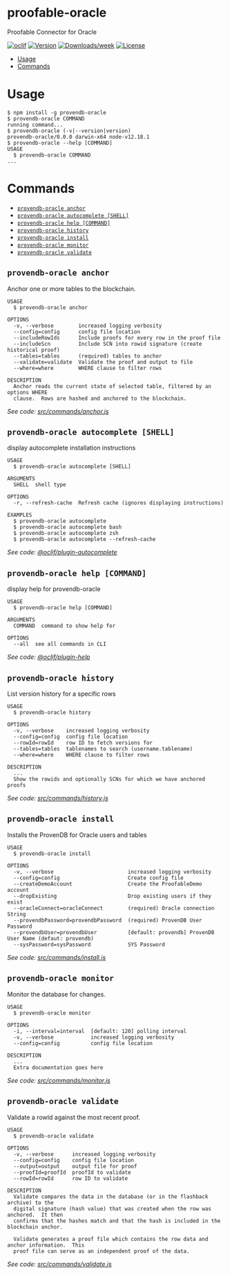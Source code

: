 proofable-oracle
================

Proofable Connector for Oracle

[![oclif](https://img.shields.io/badge/cli-oclif-brightgreen.svg)](https://oclif.io)
[![Version](https://img.shields.io/npm/v/proofable-oracle.svg)](https://npmjs.org/package/proofable-oracle)
[![Downloads/week](https://img.shields.io/npm/dw/proofable-oracle.svg)](https://npmjs.org/package/proofable-oracle)
[![License](https://img.shields.io/npm/l/proofable-oracle.svg)](https://github.com/michaeljharrison/proofable-oracle/blob/master/package.json)

<!-- toc -->
* [Usage](#usage)
* [Commands](#commands)
<!-- tocstop -->
# Usage
<!-- usage -->
```sh-session
$ npm install -g provendb-oracle
$ provendb-oracle COMMAND
running command...
$ provendb-oracle (-v|--version|version)
provendb-oracle/0.0.0 darwin-x64 node-v12.18.1
$ provendb-oracle --help [COMMAND]
USAGE
  $ provendb-oracle COMMAND
...
```
<!-- usagestop -->
# Commands
<!-- commands -->
* [`provendb-oracle anchor`](#provendb-oracle-anchor)
* [`provendb-oracle autocomplete [SHELL]`](#provendb-oracle-autocomplete-shell)
* [`provendb-oracle help [COMMAND]`](#provendb-oracle-help-command)
* [`provendb-oracle history`](#provendb-oracle-history)
* [`provendb-oracle install`](#provendb-oracle-install)
* [`provendb-oracle monitor`](#provendb-oracle-monitor)
* [`provendb-oracle validate`](#provendb-oracle-validate)

## `provendb-oracle anchor`

Anchor one or more tables to the blockchain.

```
USAGE
  $ provendb-oracle anchor

OPTIONS
  -v, --verbose        increased logging verbosity
  --config=config      config file location
  --includeRowIds      Include proofs for every row in the proof file
  --includeScn         Include SCN into rowid signature (create historical proof)
  --tables=tables      (required) tables to anchor
  --validate=validate  Validate the proof and output to file
  --where=where        WHERE clause to filter rows

DESCRIPTION
  Anchor reads the current state of selected table, filtered by an options WHERE 
  clause.  Rows are hashed and anchored to the blockchain.
```

_See code: [src/commands/anchor.js](https://github.com/michaeljharrison/proofable-oracle/blob/v0.0.0/src/commands/anchor.js)_

## `provendb-oracle autocomplete [SHELL]`

display autocomplete installation instructions

```
USAGE
  $ provendb-oracle autocomplete [SHELL]

ARGUMENTS
  SHELL  shell type

OPTIONS
  -r, --refresh-cache  Refresh cache (ignores displaying instructions)

EXAMPLES
  $ provendb-oracle autocomplete
  $ provendb-oracle autocomplete bash
  $ provendb-oracle autocomplete zsh
  $ provendb-oracle autocomplete --refresh-cache
```

_See code: [@oclif/plugin-autocomplete](https://github.com/oclif/plugin-autocomplete/blob/v0.2.0/src/commands/autocomplete/index.ts)_

## `provendb-oracle help [COMMAND]`

display help for provendb-oracle

```
USAGE
  $ provendb-oracle help [COMMAND]

ARGUMENTS
  COMMAND  command to show help for

OPTIONS
  --all  see all commands in CLI
```

_See code: [@oclif/plugin-help](https://github.com/oclif/plugin-help/blob/v3.2.0/src/commands/help.ts)_

## `provendb-oracle history`

List version history for a specific rows

```
USAGE
  $ provendb-oracle history

OPTIONS
  -v, --verbose    increased logging verbosity
  --config=config  config file location
  --rowId=rowId    row ID to fetch versions for
  --tables=tables  tablenames to search (username.tablename)
  --where=where    WHERE clause to filter rows

DESCRIPTION
  ...
  Show the rowids and optionally SCNs for which we have anchored proofs
```

_See code: [src/commands/history.js](https://github.com/michaeljharrison/proofable-oracle/blob/v0.0.0/src/commands/history.js)_

## `provendb-oracle install`

Installs the ProvenDB for Oracle users and tables

```
USAGE
  $ provendb-oracle install

OPTIONS
  -v, --verbose                        increased logging verbosity
  --config=config                      Create config file
  --createDemoAccount                  Create the ProofableDemo account
  --dropExisting                       Drop existing users if they exist
  --oracleConnect=oracleConnect        (required) Oracle connection String
  --provendbPassword=provendbPassword  (required) ProvenDB User Password
  --provendbUser=provendbUser          [default: provendb] ProvenDB User Name (defaut: provendb)
  --sysPassword=sysPassword            SYS Password
```

_See code: [src/commands/install.js](https://github.com/michaeljharrison/proofable-oracle/blob/v0.0.0/src/commands/install.js)_

## `provendb-oracle monitor`

Monitor the database for changes.

```
USAGE
  $ provendb-oracle monitor

OPTIONS
  -i, --interval=interval  [default: 120] polling interval
  -v, --verbose            increased logging verbosity
  --config=config          config file location

DESCRIPTION
  ...
  Extra documentation goes here
```

_See code: [src/commands/monitor.js](https://github.com/michaeljharrison/proofable-oracle/blob/v0.0.0/src/commands/monitor.js)_

## `provendb-oracle validate`

Validate a rowId against the most recent proof.

```
USAGE
  $ provendb-oracle validate

OPTIONS
  -v, --verbose      increased logging verbosity
  --config=config    config file location
  --output=output    output file for proof
  --proofId=proofId  proofId to validate
  --rowId=rowId      row ID to validate

DESCRIPTION
  Validate compares the data in the database (or in the flashback archive) to the 
  digital signature (hash value) that was created when the row was anchored.  It then
  confirms that the hashes match and that the hash is included in the blockchain anchor.

  Validate generates a proof file which contains the row data and anchor information.  This 
  proof file can serve as an independent proof of the data.
```

_See code: [src/commands/validate.js](https://github.com/michaeljharrison/proofable-oracle/blob/v0.0.0/src/commands/validate.js)_
<!-- commandsstop -->
